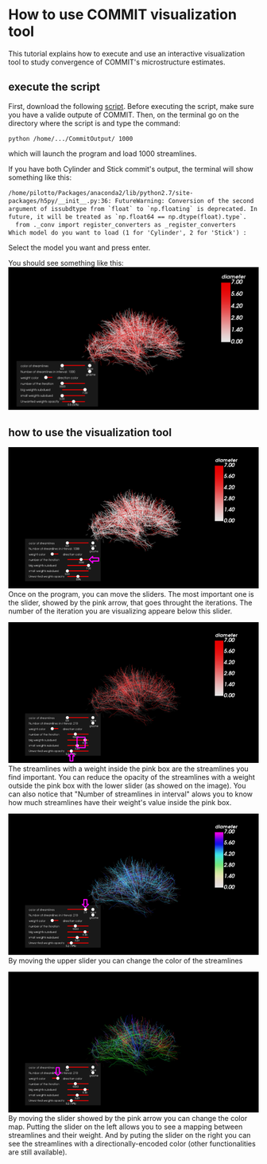 # How to use COMMIT visualization tool

This tutorial explains how to execute and use an interactive visualization tool to study convergence of COMMIT's microstructure estimates.

## execute the script

First, download the following [script](https://github.com/LorisPilotto/COMMIT/tree/master/doc/tutorials/visualizationTool/script.py).
Before executing the script, make sure you have a valide outpute of COMMIT.
Then, on the terminal go on the directory where the script is and type the command:

```
python /home/.../CommitOutput/ 1000
```
which will launch the program and load 1000 streamlines.


If you have both Cylinder and Stick commit's output, the terminal will show something like this:
```
/home/pilotto/Packages/anaconda2/lib/python2.7/site-packages/h5py/__init__.py:36: FutureWarning: Conversion of the second argument of issubdtype from `float` to `np.floating` is deprecated. In future, it will be treated as `np.float64 == np.dtype(float).type`.
  from ._conv import register_converters as _register_converters
Which model do you want to load (1 for 'Cylinder', 2 for 'Stick') : 
```
Select the model you want and press enter.

You should see something like this:
![launch](https://github.com/LorisPilotto/COMMIT/blob/pilotto_project/doc/tutorials/visualizationTool/launch.png)

## how to use the visualization tool


![iteration](https://github.com/LorisPilotto/COMMIT/blob/pilotto_project/doc/tutorials/visualizationTool/iteration.png)
Once on the program, you can move the sliders. The most important one is the slider, showed by the pink arrow, that goes throught the iterations. The number of the iteration you are visualizing appeare below this slider.

![treshold](https://github.com/LorisPilotto/COMMIT/blob/pilotto_project/doc/tutorials/visualizationTool/treshold.png)
The streamlines with a weight inside the pink box are the streamlines you find important. You can reduce the opacity of the streamlines with a weight outside the pink box with the lower slider (as showed on the image).
You can also notice that "Number of streamlines in interval" alows you to know how much streamlines have their weight's value inside the pink box.

![colorblue](https://github.com/LorisPilotto/COMMIT/blob/pilotto_project/doc/tutorials/visualizationTool/colorblue.png)
By moving the upper slider you can change the color of the streamlines

![direction](https://github.com/LorisPilotto/COMMIT/blob/pilotto_project/doc/tutorials/visualizationTool/direction.png)
By moving the slider showed by the pink arrow you can change the color map. Putting the slider on the left allows you to see a mapping between streamlines and their weight. And by puting the slider on the right you can see the streamlines with a directionally-encoded color (other functionalities are still available).
